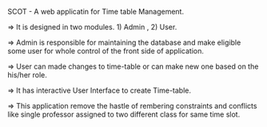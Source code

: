 SCOT - A web applicatin for Time table Management.

=>  It is designed in two modules. 1) Admin , 2) User.

=>  Admin is responsible for maintaining the database and make eligible some user for whole control of the front side of application.

=>  User can made changes to time-table or can make new one based on the his/her role.

=>  It has interactive User Interface to create Time-table.

=>  This application remove the hastle of rembering constraints and conflicts like single professor assigned to two different class for same time slot.
